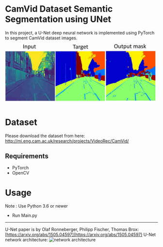 # CamVid Dataset Semantic Segmentation using UNet

In this project, a U-Net deep neural network is implemented using PyTorch to segment CamVid dataset images.
![input, target and output for a image in the test dataset](imgs/sample_result.jpg)<!-- .element height="50%" width="50%" -->


# Dataset
Please download the dataset from here:
http://mi.eng.cam.ac.uk/research/projects/VideoRec/CamVid/

## Requirements
* PyTorch
* OpenCV

# Usage
Note : Use Python 3.6 or newer
 - Run Main.py

---
U-Net paper is by Olaf Ronneberger, Philipp Fischer, Thomas Brox: [https://arxiv.org/abs/1505.04597](https://arxiv.org/abs/1505.04597)
U-Net network architecture:
![network architecture](https://i.imgur.com/jeDVpqF.png)
